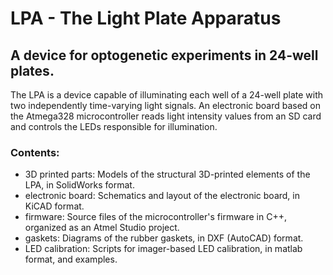 # LPA - The Light Plate Apparatus
## A device for optogenetic experiments in 24-well plates.

The LPA is a device capable of illuminating each well of a 24-well plate with two independently time-varying light signals. An electronic board based on the Atmega328 microcontroller reads light intensity values from an SD card and controls the LEDs responsible for illumination.

### Contents:
* 3D printed parts: Models of the structural 3D-printed elements of the LPA, in SolidWorks format.
* electronic board: Schematics and layout of the electronic board, in KiCAD format.
* firmware: Source files of the microcontroller's firmware in C++, organized as an Atmel Studio project.
* gaskets: Diagrams of the rubber gaskets, in DXF (AutoCAD) format.
* LED calibration: Scripts for imager-based LED calibration, in matlab format, and examples.
